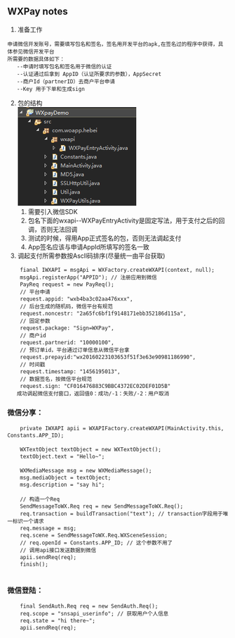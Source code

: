 ## WXPay notes
1.  准备工作
```
申请微信开发账号，需要填写包名和签名，签名用开发平台的apk,在签名过的程序中获得，具体参见微信开发平台
所需要的数据具体如下：
   --申请时填写包名和签名用于微信的认证
   --认证通过后拿到 AppID（认证所要求的参数），AppSecret
   --商户Id（partnerID）去商户平台申请
   --Key 用于下单和生成sign
```
2.  包的结构
		<br/>![结构图](images/pakage.png)
	 1. 需要引入微信SDK
     2. 包名下面的wxapi--WXPayEntryActivity是固定写法，用于支付之后的回调，否则无法回调
     3. 测试的时候，得用App正式签名的包，否则无法调起支付
     4. App签名应该与申请AppId所填写的签名一致
3.  调起支付所需参数按Ascll码排序(尽量统一由平台获取)
```
	fianal IWXAPI = msgApi = WXFactory.createWXAPI(context, null);
	msgApi.registerApp("APPID"); // 注册应用到微信
	PayReq request = new PayReq();
	// 平台申请
	request.appid: "wxb4ba3c02aa476xxx",  
	// 后台生成的随机码，微信平台有规范
	request.noncestr: "2a65fc6bf1f9148171ebb352186d115a",
	// 固定参数
	request.package: "Sign=WXPay",
	// 商户id
	request.partnerid: "10000100",
	// 预订单id，平台通过订单信息从微信平台拿
	request.prepayid:"wx20160223103653f51f3e63e90981186990",
	// 时间戳
	request.timestamp: "1456195013",
	// 数据签名，按微信平台规范
	request.sign: "CF016476883C9BBC4372EC02DEF01D5B"
   成功调起微信支付窗口，返回值0：成功/-1：失败/-2：用户取消

```
### 微信分享：
```
	private IWXAPI apii = WXAPIFactory.createWXAPI(MainActivity.this, Constants.APP_ID);
	
	WXTextObject textObject = new WXTextObject();
	textObject.text = "Hello~";
	
	WXMediaMessage msg = new WXMediaMessage();
	msg.mediaObject = textObject;
	msg.description = "say hi";
	
	// 构造一个Req
	SendMessageToWX.Req req = new SendMessageToWX.Req();
	req.transaction = buildTransaction("text"); // transaction字段用于唯一标识一个请求
	req.message = msg;
	req.scene = SendMessageToWX.Req.WXSceneSession;
	// req.openId = Constants.APP_ID; // 这个参数不用了
	// 调用api接口发送数据到微信
	apii.sendReq(req);
	finish();
	
```
### 微信登陆：
```
	final SendAuth.Req req = new SendAuth.Req();
	req.scope = "snsapi_userinfo"; // 获取用户个人信息
	req.state = "hi there~";
	apii.sendReq(req);

```
